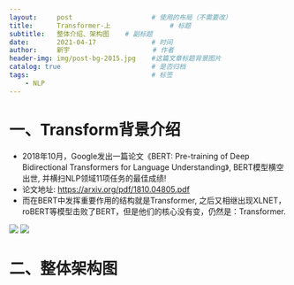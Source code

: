 ```yaml
---
layout:     post                    # 使用的布局（不需要改）
title:      Transformer-上		        # 标题 
subtitle:   整体介绍、架构图  	# 副标题
date:       2021-04-17              # 时间
author:     新宇                     # 作者
header-img: img/post-bg-2015.jpg    #这篇文章标题背景图片
catalog: true                       # 是否归档
tags:                               # 标签
    - NLP
---
```

# 一、Transform背景介绍
- 2018年10月，Google发出一篇论文《BERT: Pre-training of Deep Bidirectional Transformers for Language Understanding》, BERT模型横空出世, 并横扫NLP领域11项任务的最佳成绩!
- 论文地址: https://arxiv.org/pdf/1810.04805.pdf
- 而在BERT中发挥重要作用的结构就是Transformer, 之后又相继出现XLNET，roBERT等模型击败了BERT，但是他们的核心没有变，仍然是：Transformer.

![](https://tva1.sinaimg.cn/large/008eGmZEly1gpo38636g0j30lg0don0p.jpg)
![](https://tva1.sinaimg.cn/large/008eGmZEly1gpo38pe9pkj30kz0ekaer.jpg)


# 二、整体架构图
